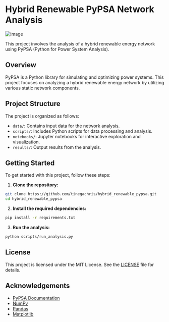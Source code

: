 # Hybrid Renewable PyPSA Network Analysis

![image](https://github.com/user-attachments/assets/29608f2e-b8e6-4f5e-956a-45220517be5a)

This project involves the analysis of a hybrid renewable energy network using PyPSA (Python for Power System Analysis).

## Overview

PyPSA is a Python library for simulating and optimizing power systems. This project focuses on analyzing a hybrid renewable energy network by utilizing various static network components.

## Project Structure

The project is organized as follows:

- `data/`: Contains input data for the network analysis.
- `scripts/`: Includes Python scripts for data processing and analysis.
- `notebooks/`: Jupyter notebooks for interactive exploration and visualization.
- `results/`: Output results from the analysis.

## Getting Started

To get started with this project, follow these steps:

1. **Clone the repository:**

  ```sh
  git clone https://github.com/tinegachris/hybrid_renewable_pypsa.git
  cd hybrid_renewable_pypsa
  ```

2. **Install the required dependencies:**

  ```sh
  pip install -r requirements.txt
  ```

3. **Run the analysis:**

  ```sh
  python scripts/run_analysis.py
  ```

## License

This project is licensed under the MIT License. See the [LICENSE](LICENSE) file for details.

## Acknowledgements

- [PyPSA Documentation](https://pypsa.readthedocs.io/en/latest/)
- [NumPy](https://numpy.org/)
- [Pandas](https://pandas.pydata.org/)
- [Matplotlib](https://matplotlib.org/)
